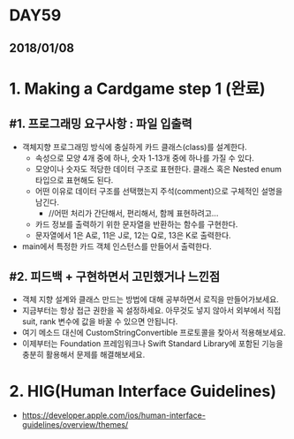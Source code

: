 # DAY59

## 2018/01/08

# 1. Making a Cardgame step 1 (완료)

## #1. 프로그래밍 요구사항 : 파일 입출력
- 객체지향 프로그래밍 방식에 충실하게 카드 클래스(class)를 설계한다.
  - 속성으로 모양 4개 중에 하나, 숫자 1-13개 중에 하나를 가질 수 있다.
  - 모양이나 숫자도 적당한 데이터 구조로 표현한다. 클래스 혹은 Nested enum 타입으로 표현해도 된다.
  - 어떤 이유로 데이터 구조를 선택했는지 주석(comment)으로 구체적인 설명을 남긴다.
    - //어떤 처리가 간단해서, 편리해서, 함께 표현하려고...
  - 카드 정보를 출력하기 위한 문자열을 반환하는 함수를 구현한다.
  - 문자열에서 1은 A로, 11은 J로, 12는 Q로, 13은 K로 출력한다.
- main에서 특정한 카드 객체 인스턴스를 만들어서 출력한다.

## #2. 피드백 + 구현하면서 고민했거나 느낀점
  - 객체 지향 설계와 클래스 만드는 방법에 대해 공부하면서 로직을 만들어가보세요.
  - 지금부터는 항상 접근 권한을 꼭 설정하세요. 아무것도 넣지 않아서 외부에서 직접 suit, rank 변수에 값을 바꿀 수 있으면 안됩니다.
  - 여기 메소드 대신에 CustomStringConvertible 프로토콜을 찾아서 적용해보세요.
  - 이제부터는 Foundation 프레임워크나 Swift Standard Library에 포함된 기능을 충분히 활용해서 문제를 해결해보세요.

# 2. HIG(Human Interface Guidelines)
 - https://developer.apple.com/ios/human-interface-guidelines/overview/themes/
